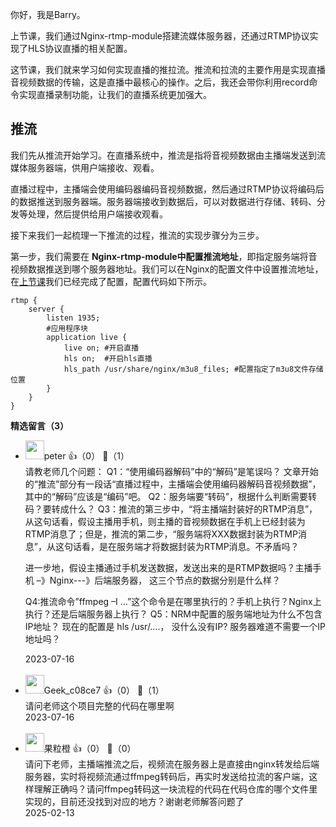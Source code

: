 你好，我是Barry。

上节课，我们通过Nginx-rtmp-module搭建流媒体服务器，还通过RTMP协议实现了HLS协议直播的相关配置。

这节课，我们就来学习如何实现直播的推拉流。推流和拉流的主要作用是实现直播音视频数据的传输，这是直播中最核心的操作。之后，我还会带你利用record命令实现直播录制功能，让我们的直播系统更加强大。

## 推流

我们先从推流开始学习。在直播系统中，推流是指将音视频数据由主播端发送到流媒体服务器端，供用户端接收、观看。

直播过程中，主播端会使用编码器编码音视频数据，然后通过RTMP协议将编码后的数据推送到服务器端。服务器端接收到数据后，可以对数据进行存储、转码、分发等处理，然后提供给用户端接收观看。

接下来我们一起梳理一下推流的过程，推流的实现步骤分为三步。

第一步，我们需要在 **Nginx-rtmp-module中配置推流地址**，即指定服务端将音视频数据推送到哪个服务器地址。我们可以在Nginx的配置文件中设置推流地址，在[上节课](https://time.geekbang.org/column/article/674815)我们已经完成了配置，配置代码如下所示。

```plain
rtmp {
    server {
        listen 1935;
        #应用程序块
        application live {
            live on; #开启直播
            hls on;  #开启hls直播
            hls_path /usr/share/nginx/m3u8_files; #配置指定了m3u8文件存储位置
        }
    }
}
```
<div><strong>精选留言（3）</strong></div><ul>
<li><img src="https://static001.geekbang.org/account/avatar/00/10/25/87/f3a69d1b.jpg" width="30px"><span>peter</span> 👍（0） 💬（1）<div>请教老师几个问题：
Q1：“使用编码器解码”中的“解码”是笔误吗？
文章开始的“推流”部分有一段话“直播过程中，主播端会使用编码器解码音视频数据”，其中的“解码”应该是“编码”吧。
Q2：服务端要“转码”，根据什么判断需要转码？要转成什么？
Q3：推流的第三步中，“将主播端封装好的RTMP消息”，从这句话看，假设主播用手机，则主播的音视频数据在手机上已经封装为RTMP消息了；但是，推流的第二步，“服务端将XXX数据封装为RTMP消息”，从这句话看，是在服务端才将数据封装为RTMP消息。不矛盾吗？

进一步地，假设主播通过手机发送数据，发送出来的是RTMP数据吗？主播手机 –》Nginx---》后端服务器， 这三个节点的数据分别是什么样？

Q4:推流命令”ffmpeg –I …”这个命令是在哪里执行的？手机上执行？Nginx上执行？还是后端服务器上执行？
Q5：NRM中配置的服务端地址为什么不包含IP地址？
现在的配置是 hls &#47;usr&#47;….， 没什么没有IP? 服务器难道不需要一个IP地址吗？</div>2023-07-16</li><br/><li><img src="https://thirdwx.qlogo.cn/mmopen/vi_32/Q0j4TwGTfTJ8Gv7uH8y9DuraXfb0TAEFTXhEhDJ3uPpwBk3JemjDlGxQqPezXljhbia5n7qpHFiapJD1Anjs2SVg/132" width="30px"><span>Geek_c08ce7</span> 👍（0） 💬（1）<div>请问老师这个项目完整的代码在哪里啊</div>2023-07-16</li><br/><li><img src="https://static001.geekbang.org/account/avatar/00/13/6b/9a/786b1ed8.jpg" width="30px"><span>果粒橙</span> 👍（0） 💬（0）<div>请问下老师，主播端推流之后，视频流在服务器上是直接由nginx转发给后端服务器，实时将视频流通过ffmpeg转码后，再实时发送给拉流的客户端，这样理解正确吗？请问ffmpeg转码这一块流程的代码在代码仓库的哪个文件里实现的，目前还没找到对应的地方？谢谢老师解答问题了</div>2025-02-13</li><br/>
</ul>